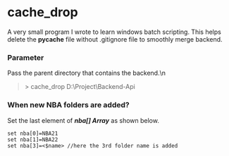 # cache_drop
A very small program I wrote to learn windows batch scripting. This helps delete the __pycache__ file without .gitignore file to smoothly merge backend.
### Parameter
Pass the parent directory that contains the backend.\n 
> \> cache_drop D:\Project\Backend-Api

### When new NBA folders are added?
Set the last element of ***nba[] Array*** as shown below.

```batchfile
set nba[0]=NBA21
set nba[1]=NBA22
set nba[3]=<$name> //here the 3rd folder name is added
```

